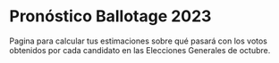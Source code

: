 # Pronóstico Ballotage 2023
Pagina para calcular tus estimaciones sobre qué pasará con los votos obtenidos por cada candidato en las Elecciones Generales de octubre.
